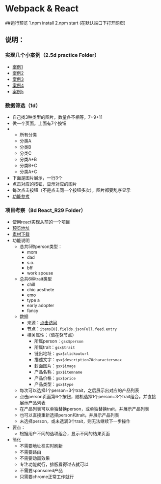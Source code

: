 # Webpack & React
##运行预览
1.npm install
2.npm start (在默认端口下打开网页)
## 说明：
### 实现几个小案例（2.5d practice Folder）

- [案例1](http://www.gbtags.com/gb/demoviewer/10407/a6b8d138-4f9f-4b2e-812e-416ece45b95f/example1.html.htm)
- [案例2](http://www.gbtags.com/gb/demoviewer/10407/a6b8d138-4f9f-4b2e-812e-416ece45b95f/example2.html.htm)
- [案例3](http://www.gbtags.com/gb/demoviewer/10407/a6b8d138-4f9f-4b2e-812e-416ece45b95f/example3.html.htm)
- [案例4](http://www.gbtags.com/gb/demoviewer/10407/a6b8d138-4f9f-4b2e-812e-416ece45b95f/example4.html.htm)
- [案例5](http://www.gbtags.com/gb/demoviewer/10407/a6b8d138-4f9f-4b2e-812e-416ece45b95f/example5.html.htm)

### 数据筛选（1d）

- 自己找3种类型的图片，数量各不相等，7+9+11
- 做一个页面，上面有7个按钮
- - 所有分类
  - 分类A
  - 分类B
  - 分类C
  - 分类A+B
  - 分类B+C
  - 分类A+C
- 下面是图片展示，一行3个
- 点击对应的按钮，显示对应的图片
- 每次点击按钮（不是点击同一个按钮多次），图片都要乱序显示
- [功能参考](http://demos.clientapprove.com/NYT_tiffany/)

### 项目考察（8d React_R29 Folder）

- 使用react实现从前的一个项目
- [预览地址](http://www.clientapprove.com/preview/R29_holiday_gift_curator/)
- [素材下载](https://github.com/fpg-wx/training/raw/master/assets/mvvm-gift.zip)
- 功能说明
  - 总共5种person类型：
    - mom
    - dad
    - s.o.
    - bff
    - work spouse
  - 总共6种trait类型
    - chill
    - chic aesthete
    - emo
    - type a
    - early adopter
    - fancy
  - 数据
    - 来源：[点击访问](https://cdn.contentful.com/spaces/gju6m3ezaxar/entries?content_type=jsonFull&include=10&limit=200&access_token=e887c7cd3298dd5e14cce7cd22523670abea9de380aef548efcbcb4b3a612ee9)
    - 节点：`items[0].fields.jsonFull.feed.entry`
    - 相关属性：（值在$t节点）
      - 所属person：`gsx$person`
      - 所属trait：`gsx$trait`
      - 链出地址：`gsx$clickouturl`
      - 描述文字：`gsx$description70charactersmax`
      - 封面图片：`gsx$image`
      - 产品名称：`gsx$itemname`
      - 产品价格：`gsx$price`
      - 产品类型：`gsx$type`
  - 每次可以选择1个person+3个trait，之后展示出对应的产品列表
  - 点击person页面第6个按钮，随机选择1个person+3个trait组合，并直接展示产品列表
  - 在产品列表可以单独替换person，或单独替换trait，并展示产品列表
  - 也可以直接重新选择person和trait，并展示产品列表
  - 未选择person，或未选满3个trait，则无法继续下一步操作
- 要点：
  - 根据用户不同的选项组合，显示不同的结果页面
- 简化
  - 不需要地址栏实时刷新
  - 不需要路由
  - 不需要动画效果
  - 专注功能就行，排版看得过去就可以
  - 不需要sponsored产品
  - 只需要chrome正常工作就行
